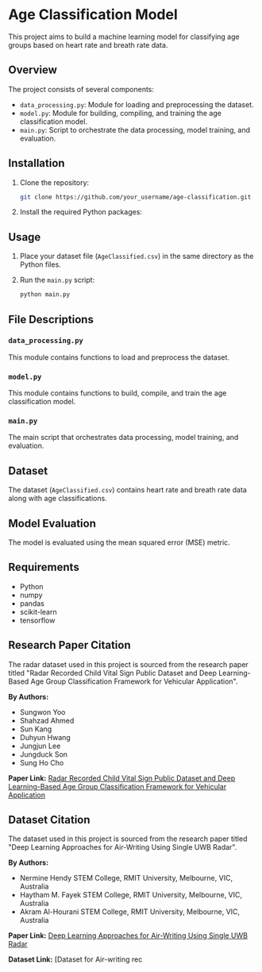 # Age Classification Model

This project aims to build a machine learning model for classifying age groups based on heart rate and breath rate data.

## Overview

The project consists of several components:

- `data_processing.py`: Module for loading and preprocessing the dataset.
- `model.py`: Module for building, compiling, and training the age classification model.
- `main.py`: Script to orchestrate the data processing, model training, and evaluation.

## Installation

1. Clone the repository:

    ```bash
    git clone https://github.com/your_username/age-classification.git
    ```

2. Install the required Python packages:


## Usage

1. Place your dataset file (`AgeClassified.csv`) in the same directory as the Python files.

2. Run the `main.py` script:

    ```bash
    python main.py
    ```

## File Descriptions

### `data_processing.py`

This module contains functions to load and preprocess the dataset.

### `model.py`

This module contains functions to build, compile, and train the age classification model.

### `main.py`

The main script that orchestrates data processing, model training, and evaluation.

## Dataset

The dataset (`AgeClassified.csv`) contains heart rate and breath rate data along with age classifications.

## Model Evaluation

The model is evaluated using the mean squared error (MSE) metric.

## Requirements

- Python 
- numpy
- pandas
- scikit-learn
- tensorflow


## Research Paper Citation

The radar dataset used in this project is sourced from the research paper titled "Radar Recorded Child Vital Sign Public Dataset and Deep Learning-Based Age Group Classification Framework for Vehicular Application".

**By Authors:**
- Sungwon Yoo
- Shahzad Ahmed
- Sun Kang
- Duhyun Hwang
- Jungjun Lee
- Jungduck Son
- Sung Ho Cho

**Paper Link:** [Radar Recorded Child Vital Sign Public Dataset and Deep Learning-Based Age Group Classification Framework for Vehicular Application](https://www.mdpi.com/1424-8220/21/7/2412)

## Dataset Citation

The dataset used in this project is sourced from the research paper titled "Deep Learning Approaches for Air-Writing Using Single UWB Radar".

**By Authors:**
- Nermine Hendy STEM College, RMIT University, Melbourne, VIC, Australia
- Haytham M. Fayek STEM College, RMIT University, Melbourne, VIC, Australia
- Akram Al-Hourani STEM College, RMIT University, Melbourne, VIC, Australia

**Paper Link:** [Deep Learning Approaches for Air-Writing Using Single UWB Radar](https://ieeexplore.ieee.org/document/9768813)

**Dataset Link:** [Dataset for Air-writing rec

